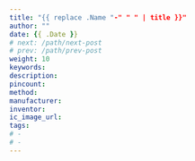 ```yaml
---
title: "{{ replace .Name "-" " " | title }}"
author: ""
date: {{ .Date }}
# next: /path/next-post
# prev: /path/prev-post
weight: 10
keywords: 
description: 
pincount: 
method: 
manufacturer: 
inventor: 
ic_image_url: 
tags: 
# - 
# - 
---
```

